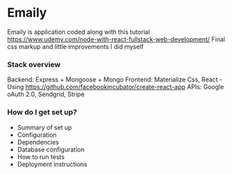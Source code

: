 # Emaily #

Emaily is application coded along with this tutorial https://www.udemy.com/node-with-react-fullstack-web-development/
Final css markup and little improvements I did myself

### Stack overview ###

Backend: Express + Mongoose + Mongo
Frontend: Materialize Css, React - Using https://github.com/facebookincubator/create-react-app
APIs: Google oAuth 2.0, Sendgrid, Stripe 

### How do I get set up? ###

* Summary of set up
* Configuration
* Dependencies
* Database configuration
* How to run tests
* Deployment instructions